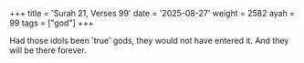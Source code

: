 +++
title = 'Surah 21, Verses 99'
date = '2025-08-27'
weight = 2582
ayah = 99
tags = ["god"]
+++

Had those idols been ˹true˺ gods, they would not have entered it. And they will be there forever.
